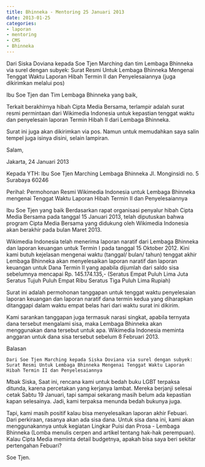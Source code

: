 ```yaml
---
title: Bhinneka - Mentoring 25 Januari 2013
date: 2013-01-25
categories:
- laporan
- mentoring
- CMS
- Bhinneka
---
```


Dari Siska Doviana kepada Soe Tjen Marching dan tim Lembaga Bhinneka via surel dengan subyek: Surat Resmi Untuk Lembaga Bhinneka Mengenai Tenggat Waktu Laporan Hibah Termin II dan Penyelesaiannya (juga dikirimkan melalui pos)


Ibu Soe Tjen dan Tim Lembaga Bhinneka yang baik,

Terkait berakhirnya hibah Cipta Media Bersama, terlampir adalah surat resmi permintaan dari Wikimedia Indonesia untuk kepastian tenggat waktu dan penyelesain laporan Termin Hibah II dari Lembaga Bhinneka.

Surat ini juga akan dikirimkan via pos. Namun untuk memudahkan saya salin tempel juga isinya disini, selain lampiran.

Salam,

Jakarta, 24 Januari 2013

Kepada YTH:
Ibu Soe Tjen Marching
Lembaga Bhinneka
Jl. Monginsidi no. 5
Surabaya 60246

Perihal: Permohonan Resmi Wikimedia Indonesia untuk Lembaga Bhinneka
mengenai Tenggat Waktu Laporan Hibah Termin II dan Penyelesaiannya

Ibu Soe Tjen yang baik
Berdasarkan rapat organisasi penyalur hibah Cipta Media Bersama pada
tanggal 15 Januari 2013, telah diputuskan bahwa program Cipta Media
Bersama yang didukung oleh Wikimedia Indonesia akan berakhir pada
bulan Maret 2013.

Wikimedia Indonesia telah menerima laporan naratif dari Lembaga
Bhinneka dan laporan keuangan untuk Termin I pada tanggal 15 Oktober
2012. Kini kami butuh kejelasan mengenai waktu (tanggal/ bulan/ tahun)
tenggat akhir Lembaga Bhinneka akan menyelesaikan laporan naratif dan
laporan keuangan untuk Dana Termin II yang apabila dijumlah dari saldo
sisa sebelumnya mencapai Rp. 145.174.135,- (Seratus Empat Puluh Lima
Juta Seratus Tujuh Puluh Empat Ribu Seratus Tiga Puluh Lima Rupiah)

Surat ini adalah permohonan tanggapan untuk tenggat waktu penyelesaian
laporan keuangan dan laporan naratif dana termin kedua yang diharapkan
ditanggapi dalam waktu empat belas hari dari waktu surat ini dikirim.

Kami sarankan tanggapan juga termasuk narasi singkat, apabila ternyata
dana tersebut mengalami sisa, maka Lembaga Bhinneka akan menggunakan
dana tersebut untuk apa. Wikimedia Indonesia meminta anggaran untuk
dana sisa tersebut sebelum 8 Februari 2013.

Balasan

    Dari Soe Tjen Marching kepada Siska Doviana via surel dengan subyek: Surat Resmi Untuk Lembaga Bhinneka Mengenai Tenggat Waktu Laporan Hibah Termin II dan Penyelesaiannya


Mbak Siska, Saat ini, rencana kami untuk bedah buku LGBT terpaksa ditunda, karena percetakan yang kerjanya lambat. Mereka berjanji selesai cetak Sabtu 19 Januari, tapi sampai sekarang masih belum ada kepastian kapan selesainya. Jadi, kami terpaksa menunda bedah bukunya juga.

Tapi, kami masih positif kalau bisa menyelesaikan laporan akhir Febuari. Dari perkiraan, rasanya akan ada sisa dana. Untuk sisa dana ini, kami akan menggunakannya untuk kegiatan Lingkar Puisi dan Prosa - Lembaga Bhinneka (Lomba menulis cerpen and artikel tentang hak-hak perempuan). Kalau Cipta Media meminta detail budgetnya, apakah bisa saya beri sekitar pertengahan Febuari?

Soe Tjen.
